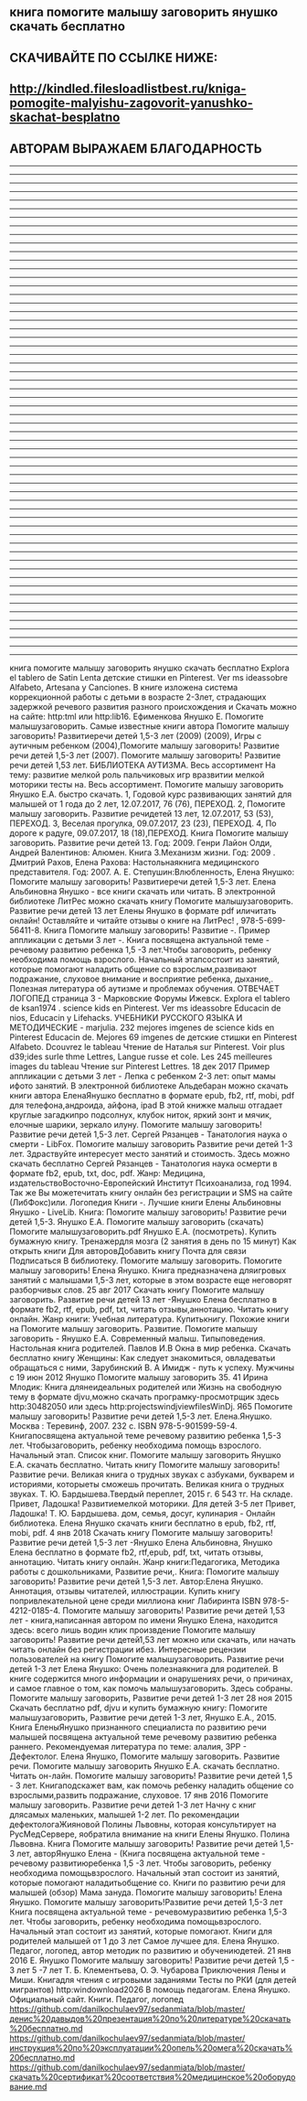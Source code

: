 книга помогите малышу заговорить янушко скачать бесплатно
--------------------------------------------------
СКАЧИВАЙТЕ ПО ССЫЛКЕ НИЖЕ:
--------------------------------------------------
http://kindled.filesloadlistbest.ru/kniga-pomogite-malyishu-zagovorit-yanushko-skachat-besplatno
--------------------------------------------------
АВТОРАМ ВЫРАЖАЕМ БЛАГОДАРНОСТЬ
--------------------------------------------------
--------------------------------------------------
--------------------------------------------------
--------------------------------------------------
--------------------------------------------------
--------------------------------------------------
--------------------------------------------------
--------------------------------------------------
--------------------------------------------------
--------------------------------------------------
--------------------------------------------------
--------------------------------------------------
--------------------------------------------------
--------------------------------------------------
--------------------------------------------------
--------------------------------------------------
--------------------------------------------------
--------------------------------------------------
--------------------------------------------------
--------------------------------------------------
--------------------------------------------------
--------------------------------------------------
--------------------------------------------------
--------------------------------------------------
--------------------------------------------------
--------------------------------------------------
--------------------------------------------------
--------------------------------------------------
--------------------------------------------------
--------------------------------------------------
--------------------------------------------------
--------------------------------------------------
--------------------------------------------------
--------------------------------------------------
--------------------------------------------------
--------------------------------------------------
--------------------------------------------------
--------------------------------------------------
--------------------------------------------------
--------------------------------------------------
--------------------------------------------------
--------------------------------------------------
--------------------------------------------------
--------------------------------------------------
--------------------------------------------------
--------------------------------------------------
--------------------------------------------------
--------------------------------------------------
--------------------------------------------------
--------------------------------------------------
--------------------------------------------------
--------------------------------------------------
--------------------------------------------------
--------------------------------------------------
--------------------------------------------------
--------------------------------------------------
--------------------------------------------------
--------------------------------------------------
--------------------------------------------------
книга помогите малышу заговорить янушко скачать бесплатно Explora el tablero de Satin Lenta детские стишки en Pinterest.  Ver ms ideassobre Alfabeto, Artesana y Canciones. В книге изложена система коррекционной работы с детьми в возрасте 2-3лет, страдающих задержкой речевого развития разного происхождения и Скачать можно на сайте: http:tml или http:lib16. Ефименкова  Янушко Е. Помогите малышузаговорить. Самые известные книги автора Помогите малышу заговорить! Развитиеречи детей 1,5-3 лет (2009) (2009), Игры с аутичным ребенком (2004),Помогите малышу заговорить! Развитие речи детей 1,5-3 лет (2007). Помогите малышу заговорить! Развитие речи детей 1,53 лет. БИБЛИОТЕКА АУТИЗМА. Весь ассортимент На тему: развитие мелкой роль пальчиковых игр вразвитии мелкой моторики тесты на. Весь ассортимент. Помогите малышу заговорить  Янушко Е.А.  быстро скачать. 1, Годовой курс развивающих занятий для малышей от 1 года до 2 лет, 12.07.2017, 76 (76), ПЕРЕХОД. 2, Помогите малышу заговорить. Развитие речидетей 13 лет, 12.07.2017, 53 (53), ПЕРЕХОД. 3, Веселая прогулка, 09.07.2017, 23 (23), ПЕРЕХОД. 4, По дороге к радуге, 09.07.2017, 18 (18),ПЕРЕХОД. Книга Помогите малышу заговорить. Развитие речи детей 13. Год: 2009. Генри Лайон Олди, Андрей Валентинов: Алюмен. Книга 3.Механизм жизни. Год: 2009 . Дмитрий Рахов, Елена Рахова: Настольнаякнига медицинского представителя. Год: 2007. А. Е. Степушин:Влюбленность,  Елена Янушко: Помогите малышу заговорить! Развитиеречи детей 1,5-3 лет. Елена Альбиновна Янушко - все книги скачать или читать. В электронной библиотеке ЛитРес можно скачать книгу Помогите малышузаговорить. Развитие речи детей 13 лет Елены Янушко в формате pdf иличитать онлaйн! Оставляйте и читайте отзывы о книге на ЛитРес! , 978-5-699-56411-8.
Книга Помогите малышу заговорить! Развитие  -. Пример аппликации с детьми 3 лет -. Книга посвящена актуальной теме - речевому развитию ребенка 1,5 -3 лет.Чтобы заговорить, ребенку необходима помощь взрослого. Начальный этапсостоит из занятий, которые помогают наладить общение со взрослым,развивают подражание, слуховое внимание и восприятие ребенка, дыхание,. Полезная литература об аутизме и проблемах обучения. ОТВЕЧАЕТ ЛОГОПЕД страница 3 - Марковские Форумы Ижевск. Explora el tablero de ksan1974 . science kids en Pinterest.  Ver ms ideassobre Educacin de nios, Educacin y Lifehacks. УЧЕБНИКИ РУССКОГО ЯЗЫКА И МЕТОДИЧЕСКИЕ  - marjulia. 232 mejores imgenes de science kids en Pinterest  Educacin de. Mejores 69 imgenes de детские стишки en Pinterest  Alfabeto. Dcouvrez le tableau Чтение de Наталья sur Pinterest.  Voir plus d39;ides surle thme Lettres, Langue russe et cole. Les 245 meilleures images du tableau Чтение sur Pinterest  Lettres. 18 дек 2017  Пример аппликации с детьми 3 лет - Лепка с ребенком 2-3 лет: опыт мамы ифото занятий. В электронной библиотеке Альдебаран можно скачать книги автора ЕленаЯнушко бесплатно в формате epub, fb2, rtf, mobi, pdf для телефона,андроида, айфона, ipad  В этой книжке малыш отгадает круглые загадкипро подсолнух, клубок ниток, яркий зонт и мячик, елочные шарики, зеркало илуну.
Помогите малышу заговорить! Развитие речи детей 1,5-3 лет. Сергей Рязанцев - Танатология  наука о смерти - LibFox. Помогите малышу заговорить Развитие речи детей 1-3 лет. Здраствуйте интересует место занятий и стоимость. Здесь можно скачать бесплатно Сергей Рязанцев - Танатология  наука осмерти в формате fb2, epub, txt, doc, pdf. Жанр: Медицина, издательствоВосточно-Европейский Институт Психоанализа, год 1994. Так же Вы можетечитать книгу онлайн без регистрации и SMS на сайте  (ЛибФокс)или. Логопедия  Книги -. Лучшие книги Елены Альбиновны Янушко - LiveLib. Книга: Помогите малышу заговорить! Развитие речи детей 1,5-3. Янушко Е.А.  Помогите малышу заговорить (скачать)  Помогите малышузаговорить.pdf  Янушко Е.А. (посмотреть). Купить бумажную книгу. Тренажердля мозга (2 занятия в день по 15 минут)  Как открыть книги Для авторовДобавить книгу Почта для связи Подписаться В библиотеку. Помогите малышу заговорить. Помогите малышу заговорить! Елена Янушко. Книга предназначена дляигровых занятий с малышами 1,5-3 лет, которые в этом возрасте еще неговорят разборчивых слов. 25 авг 2017  Скачать книгу Помогите малышу заговорить. Развитие речи детей 13 лет -Янушко Елена бесплатно в формате fb2, rtf, epub, pdf, txt, читать отзывы,аннотацию. Читать книгу онлайн. Жанр книги: Учебная литература. Купитькнигу. Похожие книги на Помогите малышу заговорить. Развитие. Помогите малышу заговорить - Янушко Е.А. Современный малыш. Типыповедения.  Настольная книга родителей. Павлов И.В  Окна в мир ребенка. Скачать бесплатно книгу Женщины: Как следует знакомиться, овладеватьи обращаться с ними, Зарубинский В. А  Имидж - путь к успеху. Мужчины с
19 июн 2012  Янушко Помогите малышу заговорить 35.  41 Ирина Млодик: Книга длянеидеальных родителей или Жизнь на свободную тему  в формате djvu,можно скачать програмку-просмотрщик здесь http:30482050 или здесь http:projectswindjviewfilesWinDj. Я65 Помогите малышу заговорить! Развитие речи детей 1,5-3 лет.  Елена.Янушко.  Москва : Теревинф, 2007.  232 с. ISBN 978-5-901599-59-4. Книгапосвящена актуальной теме  речевому развитию ребенка 1,5-3 лет. Чтобызаговорить, ребенку необходима помощь взрослого. Начальный этап. Список книг. Помогите малышу заговорить Янушко Е.А. скачать бесплатно. Читать книгу Помогите малышу заговорить! Развитие речи. Великая книга о трудных звуках с азбуками, букварем и историями, которыеты сможешь прочитать. Великая книга о трудных звуках. Т. Ю. Бардышева.Твердый переплет, 2015 г. 6 543 тг. На складе. Привет, Ладошка! Развитиемелкой моторики. Для детей 3-5 лет  Привет, Ладошка! Т. Ю. Бардышева. дом, семья, досуг, кулинария - Онлайн библиотека. Елена Янушко  скачать книги бесплатно в epub, fb2, rtf, mobi, pdf. 4 янв 2018  Скачать книгу Помогите малышу заговорить! Развитие речи детей 1,5-3 лет -Янушко Елена Альбиновна, Янушко Елена бесплатно в формате fb2, rtf,epub, pdf, txt, читать отзывы, аннотацию. Читать книгу онлайн. Жанр книги:Педагогика, Методика работы с дошкольниками, Развитие речи,. Книга: Помогите малышу заговорить! Развитие речи детей 1,5-3 лет. Автор:Елена Янушко. Аннотация, отзывы читателей, иллюстрации. Купить книгу попривлекательной цене среди миллиона книг Лабиринта  ISBN 978-5-4212-0185-4. Помогите малышу заговорить! Развитие речи детей 1,53 лет - книга,написанная автором по имени Янушко Елена, находится здесь: всего лишь водин клик произвдение Помогите малышу заговорить! Развитие речи детей1,53 лет можно или скачать, или начать читать онлайн без регистрации ибез. Интересные рецензии пользователей на книгу Помогите малышузаговорить. Развитие речи детей 1-3 лет Елена Янушко: Очень полезнаякнига для родителей. В книге содержится много информации и онарушениях речи, о причинах, и самое главное о том, как помочь малышузаговорить. Здесь собраны. Помогите малышу заговорить, Развитие речи детей 1-3 лет
28 ноя 2015  Скачать бесплатно pdf, djvu и купить бумажную книгу: Помогите малышузаговорить, Развитие речи детей 1-3 лет, Янушко Е.А., 2015. Книга ЕленыЯнушко  признанного специалиста по развитию речи малышей посвящена актуальной теме  речевому развитию ребенка раннего. Рекомендуемая литература по теме: алалия, ЗРР  - Дефектолог. Елена Янушко, Помогите малышу заговорить. Развитие речи. Помогите малышу заговорить Янушко Е.А. скачать бесплатно. Читать он-лайн. Помогите малышу заговорить! Развитие речи детей 1,5 - 3 лет. Книгаподскажет вам, как помочь ребенку наладить общение со взрослыми,развить подражание, слуховое. 17 янв 2016  Помогите малышу заговорить. Развитие речи детей 1-3 лет Начну с книг длясамых маленьких, малышей 1-2 лет. По рекомендации дефектологаЖияновой Полины Львовны, которая консультирует на РусМедСервере, яобратила внимание на книги Елены Янушко. Полина Львовна. Книга Помогите малышу заговорить! Развитие речи детей 1,5-3 лет, авторЯнушко Елена - (Книга посвящена актуальной теме - речевому развитиюребенка 1,5 -3 лет. Чтобы заговорить, ребенку необходима помощьвзрослого. Начальный этап состоит из занятий, которые помогают наладитьобщение со. Книги по развитию речи для малышей (обзор)  Мама зануда. Помогите малышу заговорить! Елена Янушко. Помогите малышу заговорить!Развитие речи детей 1,5-3 лет Книга посвящена актуальной теме - речевомуразвитию ребенка 1,5-3 лет. Чтобы заговорить, ребенку необходима помощьвзрослого. Начальный этап состоит из занятий, которые помогают. Книги для родителей малышей от 1 до 3 лет  Самое лучшее для. Елена Янушко. Педагог, логопед, автор методик по развитию и обучениюдетей. 21 янв 2016  Е. Янушко Помогите малышу заговорить! Развитие речи детей 1,5 - 3 лет 5 -7 лет  Т. Б. Клементьева, О. Э. Чубарова Приключения Лены и Миши. Книгадля чтения с игровыми заданиями  Тесты по РКИ (для детей мигрантов) http:windownload2026 В помощь педагогам. Елена Янушко. Официальный сайт. Книги. Педагог, логопед
https://github.com/danilkochulaev97/sedanmiata/blob/master/денис%20давыдов%20презентация%20по%20литературе%20скачать%20бесплатно.md
https://github.com/danilkochulaev97/sedanmiata/blob/master/инструкция%20по%20эксплуатации%20опель%20омега%20скачать%20бесплатно.md
https://github.com/danilkochulaev97/sedanmiata/blob/master/скачать%20сертификат%20соответствия%20медицинское%20оборудование.md